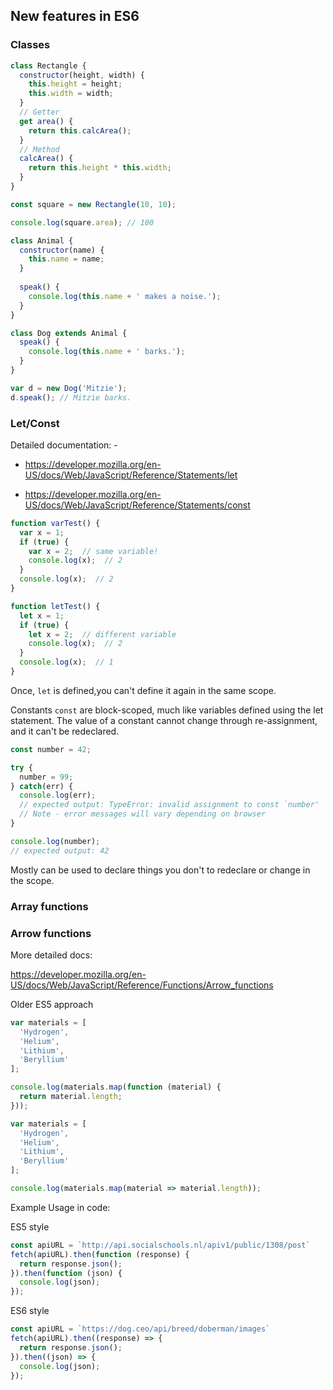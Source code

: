## New features in ES6

### Classes

```js
class Rectangle {
  constructor(height, width) {
    this.height = height;
    this.width = width;
  }
  // Getter
  get area() {
    return this.calcArea();
  }
  // Method
  calcArea() {
    return this.height * this.width;
  }
}

const square = new Rectangle(10, 10);

console.log(square.area); // 100
```

```js
class Animal { 
  constructor(name) {
    this.name = name;
  }
  
  speak() {
    console.log(this.name + ' makes a noise.');
  }
}

class Dog extends Animal {
  speak() {
    console.log(this.name + ' barks.');
  }
}

var d = new Dog('Mitzie');
d.speak(); // Mitzie barks.
```

### Let/Const

Detailed documentation: - 

- https://developer.mozilla.org/en-US/docs/Web/JavaScript/Reference/Statements/let

- https://developer.mozilla.org/en-US/docs/Web/JavaScript/Reference/Statements/const

```js
function varTest() {
  var x = 1;
  if (true) {
    var x = 2;  // same variable!
    console.log(x);  // 2
  }
  console.log(x);  // 2
}

function letTest() {
  let x = 1;
  if (true) {
    let x = 2;  // different variable
    console.log(x);  // 2
  }
  console.log(x);  // 1
}
```
Once, `let` is defined,you can't define it again in the same scope.



Constants `const` are block-scoped, much like variables defined using the let statement. The value of a constant cannot change through re-assignment, and it can't be redeclared.

```js
const number = 42;

try {
  number = 99;
} catch(err) {
  console.log(err);
  // expected output: TypeError: invalid assignment to const `number'
  // Note - error messages will vary depending on browser
}

console.log(number);
// expected output: 42

```

Mostly can be used to declare things you don't to redeclare or change in the scope.

### Array functions


### Arrow functions

More detailed docs: 

https://developer.mozilla.org/en-US/docs/Web/JavaScript/Reference/Functions/Arrow_functions

Older ES5 approach

```js
var materials = [
  'Hydrogen',
  'Helium',
  'Lithium',
  'Beryllium'
];

console.log(materials.map(function (material) {
  return material.length;
}));

```


```js
var materials = [
  'Hydrogen',
  'Helium',
  'Lithium',
  'Beryllium'
];

console.log(materials.map(material => material.length));
```

Example Usage in code:

ES5 style
```js
const apiURL = `http://api.socialschools.nl/apiv1/public/1308/post`
fetch(apiURL).then(function (response) {
  return response.json();
}).then(function (json) {
  console.log(json);
});
```

ES6 style
```js
const apiURL = `https://dog.ceo/api/breed/doberman/images`
fetch(apiURL).then((response) => {
  return response.json();
}).then((json) => {
  console.log(json);
});
```



